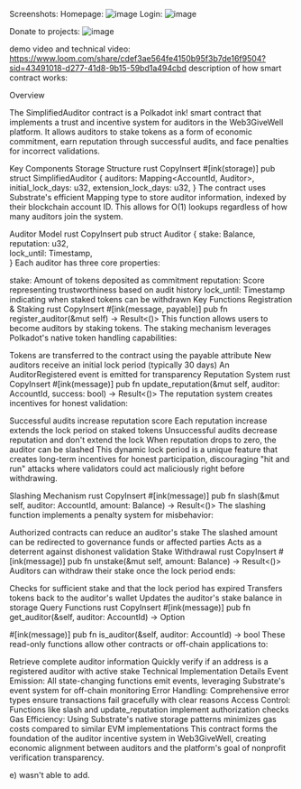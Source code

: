 Screenshots: 
Homepage: ![image](https://github.com/user-attachments/assets/3fb5f447-97df-40e9-a57d-bef9047bb6fb)
Login: ![image](https://github.com/user-attachments/assets/a55e384e-e6b8-4943-b328-b87a989c5eab)

Donate to projects: ![image](https://github.com/user-attachments/assets/d42323a9-56b1-4aee-9e1d-e466a24e2dc6)

demo video and technical video: https://www.loom.com/share/cdef3ae564fe4150b95f3b7de16f9504?sid=43491018-d277-41d8-9b15-59bd1a494cbd
description of how smart contract works: 

Overview

The SimplifiedAuditor contract is a Polkadot ink! smart contract that implements a trust and incentive system for auditors in the Web3GiveWell platform. It allows auditors to stake tokens as a form of economic commitment, earn reputation through successful audits, and face penalties for incorrect validations.

Key Components
Storage Structure
rust
CopyInsert
#[ink(storage)]
pub struct SimplifiedAuditor {
    auditors: Mapping<AccountId, Auditor>,
    initial_lock_days: u32,
    extension_lock_days: u32,
}
The contract uses Substrate's efficient Mapping type to store auditor information, indexed by their blockchain account ID. This allows for O(1) lookups regardless of how many auditors join the system.

Auditor Model
rust
CopyInsert
pub struct Auditor {
    stake: Balance,          
    reputation: u32,         
    lock_until: Timestamp,   
}
Each auditor has three core properties:

stake: Amount of tokens deposited as commitment
reputation: Score representing trustworthiness based on audit history
lock_until: Timestamp indicating when staked tokens can be withdrawn
Key Functions
Registration & Staking
rust
CopyInsert
#[ink(message, payable)]
pub fn register_auditor(&mut self) -> Result<()>
This function allows users to become auditors by staking tokens. The staking mechanism leverages Polkadot's native token handling capabilities:

Tokens are transferred to the contract using the payable attribute
New auditors receive an initial lock period (typically 30 days)
An AuditorRegistered event is emitted for transparency
Reputation System
rust
CopyInsert
#[ink(message)]
pub fn update_reputation(&mut self, auditor: AccountId, success: bool) -> Result<()>
The reputation system creates incentives for honest validation:

Successful audits increase reputation score
Each reputation increase extends the lock period on staked tokens
Unsuccessful audits decrease reputation and don't extend the lock
When reputation drops to zero, the auditor can be slashed
This dynamic lock period is a unique feature that creates long-term incentives for honest participation, discouraging "hit and run" attacks where validators could act maliciously right before withdrawing.

Slashing Mechanism
rust
CopyInsert
#[ink(message)]
pub fn slash(&mut self, auditor: AccountId, amount: Balance) -> Result<()>
The slashing function implements a penalty system for misbehavior:

Authorized contracts can reduce an auditor's stake
The slashed amount can be redirected to governance funds or affected parties
Acts as a deterrent against dishonest validation
Stake Withdrawal
rust
CopyInsert
#[ink(message)]
pub fn unstake(&mut self, amount: Balance) -> Result<()>
Auditors can withdraw their stake once the lock period ends:

Checks for sufficient stake and that the lock period has expired
Transfers tokens back to the auditor's wallet
Updates the auditor's stake balance in storage
Query Functions
rust
CopyInsert
#[ink(message)]
pub fn get_auditor(&self, auditor: AccountId) -> Option<Auditor>

#[ink(message)]
pub fn is_auditor(&self, auditor: AccountId) -> bool
These read-only functions allow other contracts or off-chain applications to:

Retrieve complete auditor information
Quickly verify if an address is a registered auditor with active stake
Technical Implementation Details
Event Emission: All state-changing functions emit events, leveraging Substrate's event system for off-chain monitoring
Error Handling: Comprehensive error types ensure transactions fail gracefully with clear reasons
Access Control: Functions like slash and update_reputation implement authorization checks
Gas Efficiency: Using Substrate's native storage patterns minimizes gas costs compared to similar EVM implementations
This contract forms the foundation of the auditor incentive system in Web3GiveWell, creating economic alignment between auditors and the platform's goal of nonprofit verification transparency.


e) wasn't able to add. 
